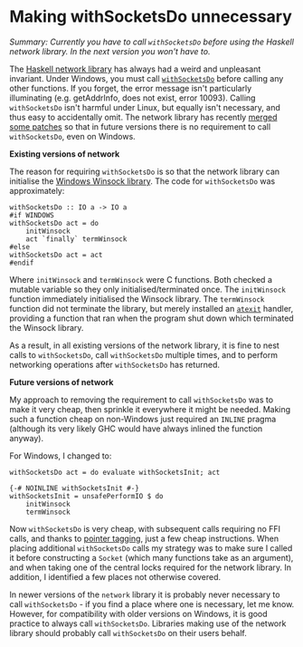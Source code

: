 # Making withSocketsDo unnecessary

_Summary: Currently you have to call `withSocketsDo` before using the Haskell network library. In the next version you won't have to._

The [Haskell network library](https://hackage.haskell.org/package/network) has always had a weird and unpleasant invariant. Under Windows, you must call [`withSocketsDo`](https://hackage.haskell.org/package/network/docs/Network.html#v:withSocketsDo) before calling any other functions. If you forget, the error message isn't particularly illuminating (e.g. getAddrInfo, does not exist, error 10093). Calling `withSocketsDo` isn't harmful under Linux, but equally isn't necessary, and thus easy to accidentally omit. The network library has recently [merged some patches](https://github.com/haskell/network/pull/158) so that in future versions there is no requirement to call `withSocketsDo`, even on Windows.

**Existing versions of network**

The reason for requiring `withSocketsDo` is so that the network library can initialise the [Windows Winsock library](http://en.wikipedia.org/wiki/Winsock). The code for `withSocketsDo` was approximately:

    withSocketsDo :: IO a -> IO a
    #if WINDOWS
    withSocketsDo act = do
        initWinsock
        act `finally` termWinsock
    #else
    withSocketsDo act = act
    #endif

Where `initWinsock` and `termWinsock` were C functions. Both checked a mutable variable so they only initialised/terminated once. The `initWinsock` function immediately initialised the Winsock library. The `termWinsock` function did not terminate the library, but merely installed an [`atexit`](http://pubs.opengroup.org/onlinepubs/009695399/functions/atexit.html) handler, providing a function that ran when the program shut down which terminated the Winsock library.

As a result, in all existing versions of the network library, it is fine to nest calls to `withSocketsDo`, call `withSocketsDo` multiple times, and to perform networking operations after `withSocketsDo` has returned.

**Future versions of network**

My approach to removing the requirement to call `withSocketsDo` was to make it very cheap, then sprinkle it everywhere it might be needed. Making such a function cheap on non-Windows just required an `INLINE` pragma (although its very likely GHC would have always inlined the function anyway).

For Windows, I changed to:

    withSocketsDo act = do evaluate withSocketsInit; act 

    {-# NOINLINE withSocketsInit #-}
    withSocketsInit = unsafePerformIO $ do
        initWinsock
        termWinsock

Now `withSocketsDo` is very cheap, with subsequent calls requiring no FFI calls, and thanks to [pointer tagging](http://community.haskell.org/~simonmar/papers/ptr-tagging.pdf), just a few cheap instructions. When placing additional `withSocketsDo` calls my strategy was to make sure I called it before constructing a `Socket` (which many functions take as an argument), and when taking one of the central locks required for the network library. In addition, I identified a few places not otherwise covered.

In newer versions of the `network` library it is probably never necessary to call `withSocketsDo` - if you find a place where one is necessary, let me know. However, for compatibility with older versions on Windows, it is good practice to always call `withSocketsDo`. Libraries making use of the network library should probably call `withSocketsDo` on their users behalf.
